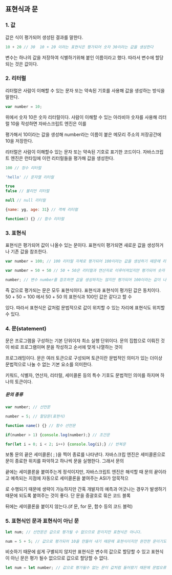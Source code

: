 ## 표현식과 문



### 1. 값

값은 식이 평가되어 생성된 결과를 말한다.

```javascript
10 + 20 // 30  10 + 20 이라는 표현식은 평가되어 숫자 30이라는 값을 생성한다
```

변수는 하나의 값을 저장하여 식별하기위해 붙인 이름이라고 했다. 따라서 변수에 할당되는 것은 값이다.



### 2. 리터럴

리터럴은 사람이 이해할 수 있는 문자 또는 약속된 기호를 사용해 값을 생성하는 방식을 말한다.

```javascript
var number = 10;
```

위에서 숫자 10은  숫자 리터럴이다. 사람이 이해할 수 있는 아라비아 숫자를 사용해 리터럴 10을 작성하면 자바스크립트 엔진은 이를

평가해서 10이라는 값을 생성해 number라는 이름이 붙은 메모리 주소의 저장공간에 10을 저장한다.

리터럴은 사람이 이해할수 있는 문자 또는 약속된 기호로 표기한 코드이다. 자바스크립트 엔진은 런타임에 이런 리터럴들을 평가해 값을 생성한다.

```javascript
100 // 정수 리터럴

'hello' // 문자열 리터럴

true
false // 불리언 리터럴

null // null 리터럴

{name: yg, age: 31} // 객체 리터럴

function() {} // 함수 리터럴 
```



### 3. 표현식

표현식은 평가되어 값이 나올수 있는 문이다. 표현식이 평가되면 새로운 값을 생성하거나 기존 값을 참조한다.

```javascript
var number = 100; // 100 리터럴 자체로 평가되어 100이라는 값을 생성하기 때문에 리터럴 자체로도 표현식이다.

var number = 50 + 50 // 50 + 50은 리터럴과 연산자로 이루어져있지만 평가되어 숫자 100이라는 값을 생성하므로 표현식이다.

number; // 변수 number를 참조하면 값을 생성하지는 않지만 평가되어 100이라는 값이 나오므로 표현식이다.
```

즉 값으로 평가되는 문은 모두 표현식이다. 표현식과 표현식이 평가된 값은 동치이다. 50 + 50 = 100 에서 50 + 50 의 표현식과 100인 값은 같다고 할 수 

있다. 따라서 표현식은 값처럼 문법적으로 값이 위치할 수 있는 자리에 표현식도 위치할 수 있다.



### 4. 문(statement) 

문은 프로그램을 구성하는 기본 단위이자 최소 실행 단위이다. 문의 집합으로 이뤄진 것이 바로 프로그램이며 문을 작성하고 순서에 맞게 나열하는 것이

프로그래밍이다. 문은 여러 토큰으로 구성되며 토큰이란 문법적인 의미가 있는 더이상 문법적으로 나눌 수 없는 기본 요소를 의미한다.

키워드, 식별자, 연산자, 리터럴, 세미콜론 등의 특수 기호도 문법적인 의미를 하지며 하나의 토큰이다.

##### 문의 종류

```javascript
var number; // 선언문

number = 5; // 할당문(표현식)

function name() {} // 함수 선언문

if(number > 1) {console.log(number);} // 조건문

for(let i = 0; i < 2; i++) {console.log(i);} // 반복문
```

보통 문의 끝은 세미콜론( ; )을 찍어 종료를 나타낸다. 자바스크립 엔진은 세미콜론으로 문이 종료한 위치를 파악하고 하나씩 문을 실행한다. 그래서 문의

끝에는 세미콜론을 붙여주는게 정석이지만, 자바스크립트 엔진은 해석할 때 문의 끝이라고 예측되는 지점에 자동으로 세미콜론을 붙여주는 ASI가 암묵적으

로 수행되기 때문에 생략이 가능하지만 간혹 개발자의 예측과 어긋나는 경우가 발생하기 때문에 되도록 붙여주는 것이 좋다. 단 문을 중괄호로 묶은 코드 블록

뒤에는 세미콜론을 붙이지 않는다.(if 문, for 문, 함수 등의 코드 블럭)



### 5. 표현식인 문과 표현식이 아닌 문

```javascript
let num; // 선언문은 값으로 평가될 수 없으므로 문이지만 표현식은 아니다.

num = 5 + 5; // 값으로 평가되어 10을 만들어 내기 때문에 표현식이지만 완전한 문이기도 하다.
```

비슷하기 때문에 쉽게 구별되지 않지만 표현식은 변수의 값으로 할당할 수 있고 표현식이 아닌 문은 평가 될수 없으므로 값으로 할당할 수 없다.

```javascript
let num = let number; // 값으로 평가될수 없는 문이 값처럼 들어왔기 때문에 문법오류가 난다.
```





